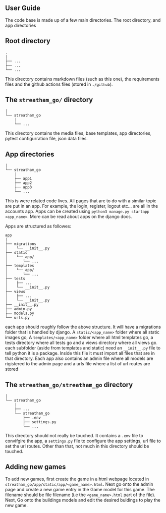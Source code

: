 ## User Guide

The code base is made up of a few main directories. The root directory, and app directories

## Root directory

```
.
|
├── ...
├── ...
└── ...
```

This directory contains markdown files (such as this one), the requirements files and the github actions files (stored in `./github`).

## The `streatham_go/` directory

```
|
└── streatham_go
    |
    └── ...
```

This directory contains the media files, base templates, app directories, pytest configurration file, json data files.

## App directories

```
|
└── streatham_go
    |
    ├── app1
    ├── app2
    ├── app3
    └── ...
```

This is were related code lives. All pages that are to do with a similar topic are put in an app. For example, the login, register, logout etc... are all in the
accounts app. Apps can be created using `python3 manage.py startapp <app_name>`. More can be read about apps on the django docs.

Apps are structured as followes:

```
app
|
├── migrations
│    └── __init__.py
├── static
│    └── app/
│       └── ...
├── templates
│    └── app/
│       └── ...
├── tests
│    ├── ...
│    └── __init__.py
├── views
│    ├── ...
│    └── __init__.py
├── __init__.py
├── admin.py
├── models.py
└── urls.py
```

each app should roughly follow the above structure. It will have a migrations folder that is handled by django. A `static/<app_name>` folder where all static images go, A `templates/<app_name>` folder where all html templates go,
a tests directory where all tests go and a views directory where all views go. each subfolder (aside from templates and static) need an `__init__.py` file to tell python it is a package. Inside this file it must import all files
that are in that directory. Each app also contains an admin file where all models are rigistered to the admin page and a urls file where a list of url routes are stored

## The `streatham_go/streatham_go` directory

```
|
└── streatham_go
    |
    ├── ...
    └── streatham_go
        ├── .env
        ├── settings.py
        └── ...
```

This directory should not really be touched. It contains a `.env` file to convifgire the app, a `settings.py` file to configure the app settings, url file to set the url routes. Other than that,
not much in this directory should be touched.

## Adding new games

To add new games, first create the game in a html webpage located in `streatham_go/app/static/app/<game_name>.html`. Next go onto the admin page and create a new game entry in the Game model for this
game. The filename should be file filename (i.e the `<game_name>.html` part of the file). Next, Go onto the buildings models and edit the desired buldings to play the new game.
